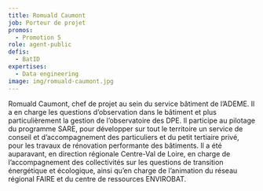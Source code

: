 ```yaml
---
title: Romuald Caumont
job: Porteur de projet
promos:
  - Promotion 5
role: agent-public
defis:
  - BatID
expertises:
  - Data engineering
image: img/romuald-caumont.jpg
---
```

Romuald Caumont, chef de projet au sein du service bâtiment de l’ADEME. Il a en charge les questions d’observation dans le bâtiment et plus particulièrement la gestion de l’observatoire des DPE. Il participe au pilotage du programme SARE, pour développer sur tout le territoire un service de conseil et d’accompagnement des particuliers et du petit tertiaire privé, pour les travaux de rénovation performante des bâtiments. Il a été auparavant, en direction régionale Centre-Val de Loire, en charge de l’accompagnement des collectivités sur les questions de transition énergétique et écologique, ainsi qu’en charge de l’animation du réseau régional FAIRE et du centre de ressources ENVIROBAT.
